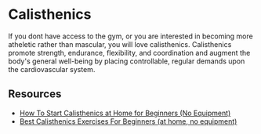 # Calisthenics

If you dont have access to the gym, or you are interested in becoming more atheletic rather than mascular, you will love calisthenics.
Calisthenics promote strength, endurance, flexibility, and coordination and augment the body's general well-being by placing controllable, regular demands upon the cardiovascular system.

## Resources

- [How To Start Calisthenics at Home for Beginners (No Equipment)](https://www.youtube.com/watch?v=hEXjX6nwDoY)
- [Best Calisthenics Exercises For Beginners (at home, no equipment)](https://www.youtube.com/watch?v=7Vyh-dkIMko)
